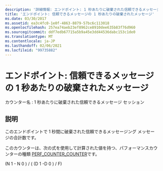 ```yaml
---
description: '詳細情報: エンドポイント: 1 秒あたりに破棄された信頼できるメッセージメッセージ'
title: 'エンドポイント: 信頼できるメッセージの 1 秒あたりの破棄されたメッセージ'
ms.date: 03/30/2017
ms.assetid: ea3c4fc0-1e0f-4863-8879-57bc6c113018
ms.openlocfilehash: 257ea74aeb23ef8962ce8910dee635b83f76d960
ms.sourcegitcommit: ddf7edb67715a5b9a45e3dd44536dabc153c1de0
ms.translationtype: MT
ms.contentlocale: ja-JP
ms.lasthandoff: 02/06/2021
ms.locfileid: "99735882"
---
```

# <a name="endpoint-reliable-messaging-messages-dropped-per-second"></a>エンドポイント: 信頼できるメッセージの 1 秒あたりの破棄されたメッセージ

カウンター名 : 1 秒あたりに破棄された信頼できるメッセージ セッション  
  
## <a name="description"></a>説明  

 このエンドポイントで 1 秒間に破棄された信頼できるメッセージング メッセージの合計数です。  
  
 このカウンターは、次の式を使用して計算された値を持つ、パフォーマンスカウンターの種類 [PERF_COUNTER_COUNTER](/previous-versions/windows/it-pro/windows-server-2003/cc740048(v=ws.10))です。  
  
 (N 1 - N 0 ) / ( (D 1 -D 0 ) / F)
